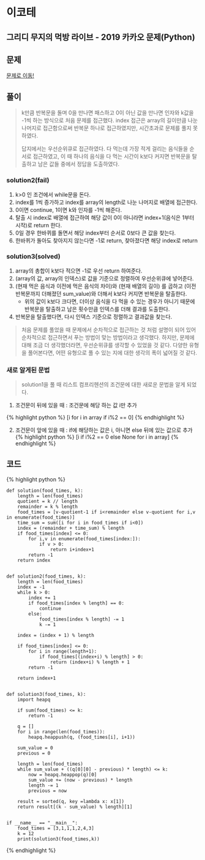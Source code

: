 # 이코테

## 그리디 무지의 먹방 라이브 - 2019 카카오 문제(Python)

## 문제

[문제로 이동!](https://programmers.co.kr/learn/courses/30/lessons/42891#qna)
  
## 풀이
> k만큼 반복문을 돌며 0을 만나면 패스하고 0이 아닌 값을 만나면 인자와 k값을 -1씩 하는 방식으로 처음 문제를 접근했다.
> index 접근은 array의 길이만큼 나눈 나머지로 접근함으로써 반복문 하나로 접근하였지만, 시간초과로 문제를 풀지 못하였다.
> 
> 답지에서는 우선순위큐로 접근하였다. 다 먹는데 가장 적게 걸리는 음식들을 순서로 접근하였고, 이 때 하나의 음식을 다 먹는 시간이 k보다 커지면 반복문을 탈출하고
> 남은 값들 중에서 정답을 도출하였다.
 
### solution2(fail)
1. k>0 인 조건에서 while문을 돈다.
2. index를 1씩 증가하고 index를 array의 length로 나눈 나머지로 배열에 접근한다.
3. 0이면 continue, 1이면 k와 인자를 -1씩 해준다.
4. 탈출 시 index로 배열에 접근하여 해당 값이 0이 아니라면 index+1(음식은 1부터 시작)로 return 한다.
5. 0일 경우 한바퀴를 돌면서 해당 index부터 순서로 0보다 큰 값을 찾는다.
6. 한바퀴가 돌아도 찾아지지 않는다면 -1로 return, 찾아졌다면 해당 index로 return

### solution3(solved)
1. array의 총합이 k보다 적으면 -1로 우선 return 하여준다.
2. (array의 값, array의 인덱스)로 값을 기준으로 정렬하여 우선순위큐에 넣어준다.
3. (현재 먹은 음식과 이전에 먹은 음식의 차이)와 (현재 배열의 길이) 를 곱하고 (이전 반복문까지 더해졌던 sum_value)와 더해서 k보다 커지면 반복문을 탈출한다.
    - 위의 값이 k보다 크다면, 더이상 음식을 다 먹을 수 있는 경우가 아니기 때문에 반복문을 탈출하고 남은 횟수만큼 인덱스를 더해 결과를 도출한다.
4. 반복문을 탈출했다면, 다시 인덱스 기준으로 정렬하고 결과값을 찾는다.

> 처음 문제를 풀었을 때 문제에서 순차적으로 접근하는 것 처럼 설명이 되어 있어 순차적으로 접근하면서 푸는 방법이 맞는 방법이라고 생각했다.
> 하지만, 문제에 대해 조금 더 생각했더라면, 우선순위큐를 생각할 수 있었을 것 같다. 다양한 유형을 풀어본다면, 어떤 유형으로 풀 수 있는 지에 대한 생각의 폭이 넓어질 것 같다.

### 새로 알게된 문법
> solution1을 풀 때 리스트 컴프리헨션의 조건문에 대한 새로운 문법을 알게 되었다.
1. 조건문이 뒤에 있을 때 : 조건문에 해당 하는 값 i만 추가

{% highlight python %}
[i for i in array if i%2 == 0]
{% endhighlight %}

2. 조건문이 앞에 있을 때 : if에 해당하는 값은 i, 아니면 else 뒤에 있는 값으로 추가
{% highlight python %}
[i if i%2 == 0 else None for i in array]
{% endhighlight %}
## 코드

{% highlight python %}

    def solution(food_times, k):
        length = len(food_times)
        quotient = k // length
        remainder = k % length
        food_times = [v-quotient-1 if i<remainder else v-quotient for i,v in enumerate(food_times)]
        time_sum = sum([i for i in food_times if i<0])
        index = (remainder + time_sum) % length
        if food_times[index] <= 0:
            for i,v in enumerate(food_times[index:]):
                if v > 0:
                    return i+index+1
            return -1
        return index
    
    
    def solution2(food_times, k):
        length = len(food_times)
        index = -1
        while k > 0:
            index += 1
            if food_times[index % length] == 0:
                continue
            else:
                food_times[index % length] -= 1
                k -= 1
    
        index = (index + 1) % length
    
        if food_times[index] <= 0:
            for i in range(length+1):
                if food_times[(index+i) % length] > 0:
                    return (index+i) % length + 1
            return -1
    
        return index+1
    
    
    def solution3(food_times, k):
        import heapq
    
        if sum(food_times) <= k:
            return -1
    
        q = []
        for i in range(len(food_times)):
            heapq.heappush(q, (food_times[i], i+1))
    
        sum_value = 0
        previous = 0
    
        length = len(food_times)
        while sum_value + ((q[0][0] - previous) * length) <= k:
            now = heapq.heappop(q)[0]
            sum_value += (now - previous) * length
            length -= 1
            previous = now
    
        result = sorted(q, key =lambda x: x[1])
        return result[(k - sum_value) % length][1]
    
    
    if __name__ == "__main__":
        food_times = [3,1,1,1,2,4,3]
        k = 12
        print(solution3(food_times,k))

{% endhighlight %}